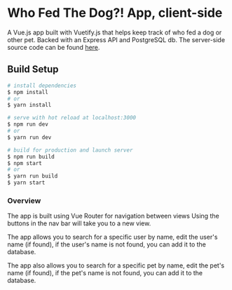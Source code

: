 # Who Fed The Dog?! App, client-side

A Vue.js app built with Vuetify.js that helps keep track of who fed a dog or other pet. Backed with an Express API and PostgreSQL db. The server-side source code can be found [here](https://github.com/yhtomitim/who-fed-the-dog-server).

## Build Setup

``` bash
# install dependencies
$ npm install
# or
$ yarn install

# serve with hot reload at localhost:3000
$ npm run dev
# or
$ yarn run dev

# build for production and launch server
$ npm run build
$ npm start
# or
$ yarn run build
$ yarn start
```
### Overview

The app is built using Vue Router for navigation between views Using the buttons in the nav bar will take you to a new view.

The app allows you to search for a specific user by name, edit the user's name (if found), if the user's name is not found, you can add it to the database.

The app also allows you to search for a specific pet by name, edit the pet's name (if found), if the pet's name is not found, you can add it to the database.
